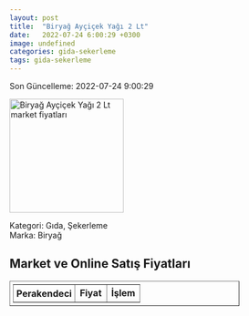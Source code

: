 ```yaml
---
layout: post
title:  "Biryağ Ayçiçek Yağı 2 Lt"
date:   2022-07-24 6:00:29 +0300
image: undefined
categories: gida-sekerleme
tags: gida-sekerleme
---
```


Son Güncelleme: 2022-07-24 9:00:29

<img src="undefined" width="200" alt="Biryağ Ayçiçek Yağı 2 Lt market fiyatları" />

Kategori: Gıda, Şekerleme
<br />
Marka: Biryağ

<h2>Market ve Online Satış Fiyatları</h2>

<table border="1" style="padding: 5px;width:80%;">
  <tr>
    <td style="padding: 5px;"><strong>Perakendeci</strong></td>
    <td><strong>Fiyat</strong></td>
    <td><strong>İşlem</strong></td>
  </tr>
  
</table>
